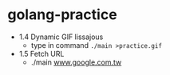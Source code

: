 # golang-practice

- 1.4 Dynamic GIF lissajous
  - type in command  `./main >practice.gif`
- 1.5 Fetch URL
  - ./main www.google.com.tw
